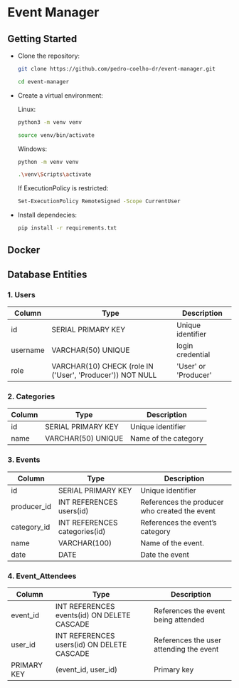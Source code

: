 # Event Manager
## Getting Started
- Clone the repository:
   ```bash
   git clone https://github.com/pedro-coelho-dr/event-manager.git
   ```
   ```bash
   cd event-manager
   ```

- Create a virtual environment:   
  
    Linux:
   ```bash
   python3 -m venv venv
   ```
   ```bash
   source venv/bin/activate
   ```
    Windows:
   ```bash
   python -m venv venv
   ```
   ```bash
   .\venv\Scripts\activate
   ```
   If ExecutionPolicy is restricted:
   ```bash
   Set-ExecutionPolicy RemoteSigned -Scope CurrentUser
   ```

- Install dependecies:
   ```bash
   pip install -r requirements.txt
   ```

## Docker



## Database Entities

### 1. Users

| Column     | Type             | Description                                                      |
|------------|------------------|------------------------------------------------------------------|
| id         | SERIAL PRIMARY KEY | Unique identifier                                |
| username   | VARCHAR(50) UNIQUE | login credential                 |
| role       | VARCHAR(10) CHECK (role IN ('User', 'Producer')) NOT NULL | 'User' or 'Producer' |

### 2. Categories

| Column     | Type               | Description                        |
|------------|--------------------|------------------------------------|
| id         | SERIAL PRIMARY KEY | Unique identifier |
| name       | VARCHAR(50) UNIQUE | Name of the category |

### 3. Events

| Column       | Type               | Description                                                          |
|--------------|--------------------|----------------------------------------------------------------------|
| id           | SERIAL PRIMARY KEY | Unique identifier                                     |
| producer_id  | INT REFERENCES users(id) | References the producer who created the event |
| category_id  | INT REFERENCES categories(id) | References the event’s category                                  |
| name         | VARCHAR(100)       | Name of the event.                                                   |
| date         | DATE               | Date the event                                        |

### 4. Event_Attendees

| Column     | Type               | Description                                                      |
|------------|--------------------|------------------------------------------------------------------|
| event_id   | INT REFERENCES events(id) ON DELETE CASCADE | References the event being attended                        |
| user_id    | INT REFERENCES users(id) ON DELETE CASCADE | References the user attending the event                  |
| PRIMARY KEY | (event_id, user_id) | Primary key|
